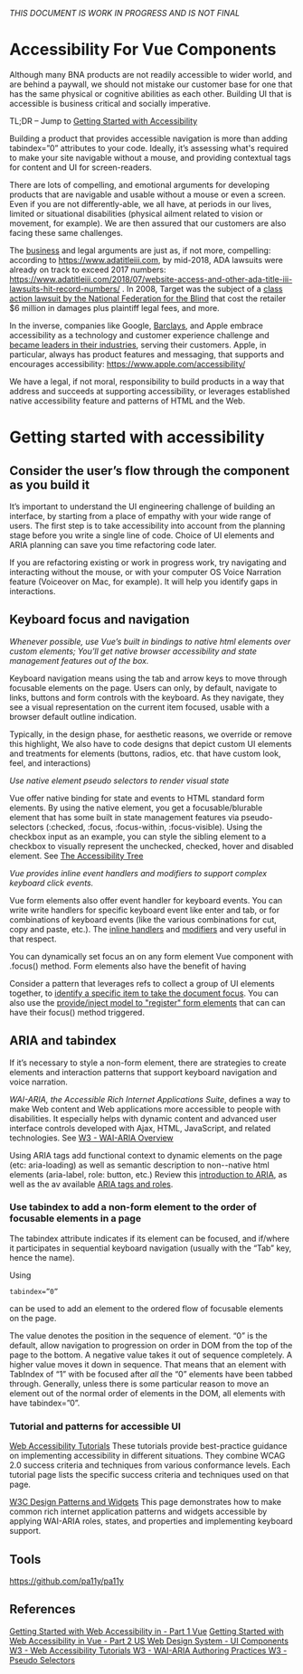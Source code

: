_THIS DOCUMENT IS WORK IN PROGRESS AND IS NOT FINAL_
# Accessibility For Vue Components

Although many BNA products are not readily accessible to wider world, and are behind a paywall, we should not mistake our customer base for one that has the same physical or cognitive abilities as each other. Building UI that is accessible is business critical and socially imperative.
 
TL;DR – Jump to [Getting Started with Accessibility](#getting-started)
 
Building a product that provides accessible navigation is more than adding tabindex=”0” attributes to your code. Ideally, it’s assessing what's required to make your site navigable without a mouse, and providing contextual tags for content and UI for screen-readers.
 
There are lots of compelling, and emotional arguments for developing products that are navigable and usable without a mouse or even a screen. Even if you are not differently-able, we all have, at periods in our lives, limited or situational disabilities (physical ailment related to vision or movement, for example). We are then assured that our customers are also facing these same challenges. 
 
The [business](https://www.w3.org/WAI/business-case/) and legal arguments are just as, if not more, compelling: according to https://www.adatitleiii.com, by mid-2018, ADA lawsuits were already on track to exceed 2017 numbers: https://www.adatitleiii.com/2018/07/website-access-and-other-ada-title-iii-lawsuits-hit-record-numbers/ . In 2008, Target was the subject of a [class action lawsuit by the National Federation for the Blind](https://en.wikipedia.org/wiki/National_Federation_of_the_Blind_v._Target_Corp.) that cost the retailer $6 million in damages plus plaintiff legal fees, and more.

In the inverse, companies like Google, [Barclays](https://www.w3.org/community/wai-engage/wiki/Barclays_Bank_Case_Study), and Apple embrace accessibility as a technology and customer experience challenge and [became leaders in their industries](https://www.w3.org/WAI/business-case/), serving their customers. Apple, in particular, always has product features and messaging, that supports and encourages accessibility: https://www.apple.com/accessibility/

We have a legal, if not moral, responsibility to build products in a way that address and succeeds at supporting accessibility, or leverages established native accessibility feature and patterns of HTML and the Web.
 
# Getting started with accessibility
## Consider the user’s flow through the component as you build it
It’s important to understand the UI engineering challenge of building an interface, by starting from a place of empathy with your wide range of users. The first step is to take accessibility into account from the planning stage before you write a single line of code. Choice of UI elements and ARIA planning can save you time refactoring code later.

If you are refactoring existing or work in progress work, try navigating and interacting without the mouse, or with your computer OS Voice Narration feature (Voiceover on Mac, for example). It will help you identify gaps in interactions.
 
## Keyboard focus and navigation
 
*Whenever possible, use Vue’s built in bindings to native html elements over custom elements; You’ll get native browser accessibility and state management features out of the box.*
 
Keyboard navigation means using the tab and arrow keys to move through focusable elements on the page. Users can only, by default, navigate to links, buttons and form controls with the keyboard. As they navigate, they see a visual representation on the current item focused, usable with a browser default outline indication.
 
Typically, in the design phase, for aesthetic reasons, we override or remove this highlight, We also have to code designs that depict custom UI elements and treatments for elements (buttons, radios, etc. that have custom look, feel, and interactions)
 
*Use native element pseudo selectors to render visual state*

Vue offer native binding for state and events to HTML standard form elements. By using the native element, you get a focusable/blurable element that has some built in state management features via pseudo-selectors (:checked, :focus, :focus-within, :focus-visible).
Using the checkbox input as an example, you can style the <label> sibling element to a checkbox to visually represent the unchecked, checked, hover and disabled element. See [ The Accessibility Tree  ](https://developers.google.com/web/fundamentals/accessibility/semantics-builtin/the-accessibility-tree ) 
 
 
*Vue provides inline event handlers and modifiers to support complex keyboard click events.*

Vue form elements also offer event handler for keyboard events. You can write write handlers for specific keyboard event like enter and tab, or for combinations of keyboard events (like the various combinations for cut, copy and paste, etc.). The [inline handlers](https://vuejs.org/v2/guide/events.html#Methods-in-Inline-Handlers ) and [modifiers](https://vuejs.org/v2/guide/events.html#Event-Modifiers ) and very useful in that respect.
 
You can dynamically set focus an on any form element Vue component with .focus() method. Form elements also have the benefit of having

Consider a pattern that leverages refs to collect a group of UI elements together, to [identify a specific item to take the document focus](https://forum.vuejs.org/t/focus-on-the-first-input-element-in-custom-form-component/49596/5). You can also use the [provide/inject model to "register" form elements](https://gist.github.com/bakpa79/b62b74df99f9ac30e36511795e133722) that can can have their focus() method triggered.

 
## ARIA and tabindex
If it’s necessary to style a non-form element, there are strategies to create elements and interaction patterns that support keyboard navigation and voice narration.

*WAI-ARIA, the Accessible Rich Internet Applications Suite*, defines a way to make Web content and Web applications more accessible to people with disabilities. It especially helps with dynamic content and advanced user interface controls developed with Ajax, HTML, JavaScript, and related technologies. See [W3 - WAI-ARIA Overview ]( https://www.w3.org/WAI/standards-guidelines/aria/ )

Using ARIA tags add functional context to dynamic elements on the page (etc: aria-loading) as well as semantic description to non--native html elements (aria-label, role: button, etc.)
Review this [introduction to ARIA](https://developer.mozilla.org/en-US/docs/Web/Accessibility/ARIA), as well as the av available [ARIA tags and roles](https://developer.mozilla.org/en-US/docs/Web/Accessibility/ARIA/ARIA_Techniques ).
 
### Use tabindex to add a non-form element to the order of focusable elements in a page

The tabindex attribute indicates if its element can be focused, and if/where it participates in sequential keyboard navigation (usually with the “Tab” key, hence the name). 
 
Using 
```
tabindex=”0”
```
can be used to add an element to the ordered flow of focusable elements on the page.

The value denotes the position in the sequence of element. “0” is the default, allow navigation to progression on order in DOM from the top of the page to the bottom. A negative value takes it out of sequence completely. A higher value moves it down in sequence. That means that an element with TabIndex of “1” with be focused after *all* the “0” elements have been tabbed through. Generally, unless there is some particular reason to move an element out of the normal order of elements in the DOM, all elements with have tabindex=”0”.

### Tutorial and patterns for accessible UI

[Web Accessibility Tutorials](https://www.w3.org/WAI/tutorials/)
These tutorials provide best-practice guidance on implementing accessibility in different situations. They combine WCAG 2.0 success criteria and techniques from various conformance levels. Each tutorial page lists the specific success criteria and techniques used on that page.

[W3C Design Patterns and Widgets](https://www.w3.org/TR/wai-aria-practices/#aria_ex)
This page demonstrates how to make common rich internet application patterns and widgets accessible by applying WAI-ARIA roles, states, and properties and implementing keyboard support.

## Tools
https://github.com/pa11y/pa11y

## References 
[Getting Started with Web Accessibility in - Part 1 Vue](https://medium.com/@emilymears/getting-started-with-web-accessibility-in-vue-17e2c4ea0842)
[Getting Started with Web Accessibility in Vue - Part 2 ](https://medium.com/@emilymears/getting-started-with-web-accessibility-in-vue-17e2c4ea0842 )
[US Web Design System - UI Components](https://designsystem.digital.gov/components/ )
[W3 - Web Accessibility Tutorials ](https://www.w3.org/WAI/tutorials/ )
[W3 - WAI-ARIA Authoring Practices ](https://www.w3.org/TR/wai-aria-practices/ )
[W3 - Pseudo Selectors ](https://www.w3.org/TR/selectors/#dynamic-pseudos )

 

